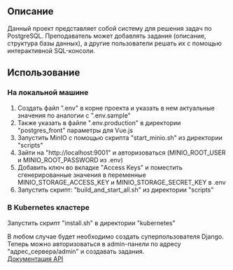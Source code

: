 ## Описание
Данный проект представляет собой систему для решения задач по PostgreSQL. Преподаватель может добавлять задания (описание, структура базы данных), а другие пользователи решать их с помощью интерактивной SQL-консоли.
<br>
## Использование
### На локальной машине
1. Создать файл ".env" в корне проекта и указать в нем актуальные значения по аналогии с ".env.sample"
2. Также указать в файле ".env.production" в директории "postgres_front" параметры для Vue.js
3. Запустить MinIO с помощью скрипта "start_minio.sh" из директории "scripts"
4. Зайти на "http://localhost:9001" и авторизоваться (MINIO_ROOT_USER и MINIO_ROOT_PASSWORD из .env)
5. Добавить ключ во вкладке "Access Keys" и поместить сгенерированные значения в переменные MINIO_STORAGE_ACCESS_KEY и MINIO_STORAGE_SECRET_KEY в .env
6. Запустить скрипт: "build_and_start_all.sh" из директории "scripts"

### В Kubernetes кластере
Запустить скрипт "install.sh" в директории "kubernetes"

В любом случае будет необходимо создать суперпользователя Django. Теперь можно авторизоваться в admin-панели по адресу "адрес_сервера/admin" и создавать задания.
<br>
[Документация API](https://documenter.getpostman.com/view/23412097/2s93RNyaXz)
